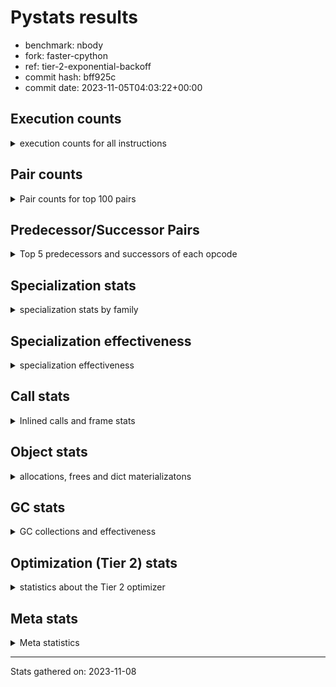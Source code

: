 
# Pystats results

- benchmark: nbody
- fork: faster-cpython
- ref: tier-2-exponential-backoff
- commit hash: bff925c
- commit date: 2023-11-05T04:03:22+00:00

## Execution counts

<details>
<summary> execution counts for all instructions </summary>

|Name | Count | Self | Cumulative | Miss ratio | 
|---|---:|---:|---:|---:|
| LOAD_FAST | 275,215,160 | 23.7% | 23.7% |  |
| SWAP | 201,601,440 | 17.4% | 41.1% |  |
| COPY | 172,802,000 | 14.9% | 56.0% |  |
| BINARY_OP_MULTIPLY_FLOAT | 100,808,480 | 8.7% | 64.7% |  |
| STORE_SUBSCR_LIST_INT | 100,800,720 | 8.7% | 73.4% |  |
| LOAD_CONST | 86,402,820 | 7.4% | 80.8% |  |
| BINARY_SUBSCR_LIST_INT | 86,400,820 | 7.4% | 88.3% |  |
| BINARY_OP_ADD_FLOAT | 52,803,860 | 4.6% | 92.8% |  |
| BINARY_OP_SUBTRACT_FLOAT | 48,004,500 | 4.1% | 97.0% |  |
| ENTER_EXECUTOR | 19,199,600 | 1.7% | 98.6% |  |
| STORE_FAST | 9,613,120 | 0.8% | 99.4% |  |
| UNPACK_SEQUENCE_TUPLE | 1,603,080 | 0.1% | 99.6% |  |
| UNPACK_SEQUENCE_LIST | 1,603,020 | 0.1% | 99.7% |  |
| FOR_ITER_LIST | 1,602,180 | 0.1% | 99.9% |  |
| GET_ITER | 1,600,940 | 0.1% | 100.0% |  |
| LOAD_FAST_LOAD_FAST | 6,920 | 0.0% | 100.0% |  |
| STORE_FAST_STORE_FAST | 5,120 | 0.0% | 100.0% |  |
| BINARY_OP | 4,620 | 0.0% | 100.0% |  |
| JUMP_BACKWARD | 2,000 | 0.0% | 100.0% |  |
| UNPACK_SEQUENCE_TWO_TUPLE | 1,060 | 0.0% | 100.0% |  |
| UNPACK_SEQUENCE | 680 | 0.0% | 100.0% |  |
| CALL | 540 | 0.0% | 100.0% |  |
| FOR_ITER_RANGE | 500 | 0.0% | 100.0% |  |
| STORE_SUBSCR | 480 | 0.0% | 100.0% |  |
| LOAD_GLOBAL_MODULE | 480 | 0.0% | 100.0% |  |
| BINARY_SUBSCR | 400 | 0.0% | 100.0% |  |
| POP_TOP | 400 | 0.0% | 100.0% |  |
| PUSH_NULL | 400 | 0.0% | 100.0% |  |
| LOAD_GLOBAL | 400 | 0.0% | 100.0% |  |
| RESUME_CHECK | 380 | 0.0% | 100.0% |  |
| RETURN_VALUE | 320 | 0.0% | 100.0% |  |
| FOR_ITER | 280 | 0.0% | 100.0% |  |
| LOAD_DEREF | 240 | 0.0% | 100.0% |  |
| CALL_PY_WITH_DEFAULTS | 240 | 0.0% | 100.0% |  |
| LOAD_ATTR_MODULE | 180 | 0.0% | 100.0% |  |
| CALL_FUNCTION_EX | 160 | 0.0% | 100.0% |  |
| RETURN_CONST | 160 | 0.0% | 100.0% |  |
| LOAD_ATTR | 120 | 0.0% | 100.0% |  |
| CALL_BUILTIN_CLASS | 120 | 0.0% | 100.0% |  |
| LOAD_GLOBAL_BUILTIN | 120 | 0.0% | 100.0% |  |
| RESUME | 100 | 0.0% | 100.0% |  |
| NOP | 80 | 0.0% | 100.0% |  |
| BUILD_LIST | 80 | 0.0% | 100.0% |  |
| CALL_INTRINSIC_1 | 80 | 0.0% | 100.0% |  |
| COPY_FREE_VARS | 80 | 0.0% | 100.0% |  |
| LIST_EXTEND | 80 | 0.0% | 100.0% |  |
| BINARY_SUBSCR_DICT | 60 | 0.0% | 100.0% |  |


</details>

## Pair counts

<details>
<summary> Pair counts for top 100 pairs </summary>

|Pair | Count | Self | Cumulative | 
|---|---:|---:|---:|
| LOAD_FAST BINARY_OP_MULTIPLY_FLOAT | 100,805,780 | 8.7% | 8.7% |
| SWAP SWAP | 100,800,720 | 8.7% | 17.4% |
| SWAP STORE_SUBSCR_LIST_INT | 100,800,360 | 8.7% | 26.1% |
| LOAD_FAST LOAD_FAST | 86,405,640 | 7.4% | 33.5% |
| LOAD_FAST LOAD_CONST | 86,401,240 | 7.4% | 41.0% |
| COPY COPY | 86,401,000 | 7.4% | 48.4% |
| LOAD_CONST COPY | 86,401,000 | 7.4% | 55.9% |
| BINARY_SUBSCR_LIST_INT LOAD_FAST | 86,400,820 | 7.4% | 63.3% |
| COPY BINARY_SUBSCR_LIST_INT | 86,400,640 | 7.4% | 70.8% |
| STORE_SUBSCR_LIST_INT LOAD_FAST | 83,200,340 | 7.2% | 77.9% |
| BINARY_OP_MULTIPLY_FLOAT BINARY_OP_ADD_FLOAT | 52,803,240 | 4.6% | 82.5% |
| BINARY_OP_ADD_FLOAT SWAP | 52,800,600 | 4.6% | 87.0% |
| BINARY_OP_MULTIPLY_FLOAT BINARY_OP_SUBTRACT_FLOAT | 48,000,720 | 4.1% | 91.2% |
| BINARY_OP_SUBTRACT_FLOAT SWAP | 47,999,940 | 4.1% | 95.3% |
| STORE_SUBSCR_LIST_INT ENTER_EXECUTOR | 17,599,600 | 1.5% | 96.8% |
| ENTER_EXECUTOR LOAD_FAST | 15,999,960 | 1.4% | 98.2% |
| STORE_FAST STORE_FAST | 4,801,920 | 0.4% | 98.6% |
| STORE_FAST LOAD_FAST | 3,202,700 | 0.3% | 98.9% |
| UNPACK_SEQUENCE_TUPLE STORE_FAST | 1,600,900 | 0.1% | 99.0% |
| LOAD_FAST GET_ITER | 1,600,860 | 0.1% | 99.2% |
| STORE_FAST UNPACK_SEQUENCE_LIST | 1,600,840 | 0.1% | 99.3% |
| FOR_ITER_LIST UNPACK_SEQUENCE_TUPLE | 1,600,840 | 0.1% | 99.4% |
| GET_ITER FOR_ITER_LIST | 1,600,680 | 0.1% | 99.6% |
| UNPACK_SEQUENCE_LIST STORE_FAST | 1,600,600 | 0.1% | 99.7% |
| ENTER_EXECUTOR ENTER_EXECUTOR | 1,599,680 | 0.1% | 99.9% |
| ENTER_EXECUTOR STORE_FAST | 1,599,620 | 0.1% | 100.0% |
| STORE_FAST LOAD_FAST_LOAD_FAST | 5,120 | 0.0% | 100.0% |
| BINARY_OP_SUBTRACT_FLOAT STORE_FAST | 4,500 | 0.0% | 100.0% |
| LOAD_FAST_LOAD_FAST BINARY_OP_SUBTRACT_FLOAT | 3,060 | 0.0% | 100.0% |
| STORE_FAST_STORE_FAST STORE_FAST_STORE_FAST | 2,520 | 0.0% | 100.0% |
| UNPACK_SEQUENCE_LIST STORE_FAST_STORE_FAST | 2,420 | 0.0% | 100.0% |
| STORE_FAST_STORE_FAST STORE_FAST | 2,280 | 0.0% | 100.0% |
| LOAD_FAST_LOAD_FAST LOAD_FAST | 2,060 | 0.0% | 100.0% |
| UNPACK_SEQUENCE_TUPLE UNPACK_SEQUENCE_LIST | 2,040 | 0.0% | 100.0% |
| BINARY_OP_MULTIPLY_FLOAT STORE_FAST | 1,920 | 0.0% | 100.0% |
| LOAD_CONST BINARY_OP | 1,500 | 0.0% | 100.0% |
| JUMP_BACKWARD FOR_ITER_LIST | 1,400 | 0.0% | 100.0% |
| BINARY_OP BINARY_OP | 1,260 | 0.0% | 100.0% |
| LOAD_FAST_LOAD_FAST BINARY_OP_MULTIPLY_FLOAT | 1,200 | 0.0% | 100.0% |
| BINARY_OP BINARY_OP_MULTIPLY_FLOAT | 1,140 | 0.0% | 100.0% |
| BINARY_OP_ADD_FLOAT LOAD_CONST | 1,060 | 0.0% | 100.0% |
| STORE_FAST UNPACK_SEQUENCE_TUPLE | 1,020 | 0.0% | 100.0% |
| BINARY_OP_ADD_FLOAT LOAD_FAST | 1,020 | 0.0% | 100.0% |
| BINARY_OP_MULTIPLY_FLOAT LOAD_FAST | 1,020 | 0.0% | 100.0% |
| FOR_ITER_LIST UNPACK_SEQUENCE_TWO_TUPLE | 1,020 | 0.0% | 100.0% |
| UNPACK_SEQUENCE_TWO_TUPLE UNPACK_SEQUENCE_TUPLE | 1,020 | 0.0% | 100.0% |
| STORE_FAST JUMP_BACKWARD | 960 | 0.0% | 100.0% |
| LOAD_FAST BINARY_OP | 880 | 0.0% | 100.0% |
| BINARY_OP_MULTIPLY_FLOAT LOAD_FAST_LOAD_FAST | 840 | 0.0% | 100.0% |
| BINARY_OP BINARY_OP_SUBTRACT_FLOAT | 680 | 0.0% | 100.0% |
| BINARY_OP BINARY_OP_ADD_FLOAT | 620 | 0.0% | 100.0% |
| LOAD_FAST_LOAD_FAST BINARY_OP | 600 | 0.0% | 100.0% |
| STORE_SUBSCR_LIST_INT JUMP_BACKWARD | 600 | 0.0% | 100.0% |
| BINARY_OP_ADD_FLOAT LOAD_FAST_LOAD_FAST | 420 | 0.0% | 100.0% |
| FOR_ITER_RANGE STORE_FAST | 420 | 0.0% | 100.0% |
| BINARY_OP_ADD_FLOAT STORE_FAST | 380 | 0.0% | 100.0% |
| BINARY_OP_MULTIPLY_FLOAT LOAD_CONST | 380 | 0.0% | 100.0% |
| COPY BINARY_SUBSCR | 360 | 0.0% | 100.0% |
| SWAP STORE_SUBSCR | 360 | 0.0% | 100.0% |
| BINARY_OP_ADD_FLOAT BINARY_OP_MULTIPLY_FLOAT | 360 | 0.0% | 100.0% |
| BINARY_OP_MULTIPLY_FLOAT BINARY_OP | 360 | 0.0% | 100.0% |
| JUMP_BACKWARD FOR_ITER_RANGE | 340 | 0.0% | 100.0% |
| BINARY_OP LOAD_FAST | 320 | 0.0% | 100.0% |
| STORE_FAST_STORE_FAST LOAD_FAST_LOAD_FAST | 320 | 0.0% | 100.0% |
| BINARY_OP STORE_FAST | 280 | 0.0% | 100.0% |
| ENTER_EXECUTOR JUMP_BACKWARD | 260 | 0.0% | 100.0% |
| PUSH_NULL CALL | 240 | 0.0% | 100.0% |
| STORE_SUBSCR STORE_SUBSCR_LIST_INT | 240 | 0.0% | 100.0% |
| CALL_PY_WITH_DEFAULTS RESUME_CHECK | 240 | 0.0% | 100.0% |
| STORE_FAST ENTER_EXECUTOR | 200 | 0.0% | 100.0% |
| STORE_FAST UNPACK_SEQUENCE | 200 | 0.0% | 100.0% |
| RESUME_CHECK LOAD_FAST | 200 | 0.0% | 100.0% |
| BINARY_SUBSCR LOAD_FAST | 180 | 0.0% | 100.0% |
| BINARY_SUBSCR BINARY_SUBSCR_LIST_INT | 180 | 0.0% | 100.0% |
| BINARY_OP SWAP | 180 | 0.0% | 100.0% |
| LOAD_ATTR_MODULE PUSH_NULL | 180 | 0.0% | 100.0% |
| PUSH_NULL LOAD_FAST | 160 | 0.0% | 100.0% |
| RETURN_VALUE POP_TOP | 160 | 0.0% | 100.0% |
| LOAD_DEREF PUSH_NULL | 160 | 0.0% | 100.0% |
| LOAD_FAST RETURN_VALUE | 160 | 0.0% | 100.0% |
| LOAD_GLOBAL LOAD_GLOBAL_MODULE | 160 | 0.0% | 100.0% |
| RETURN_CONST POP_TOP | 160 | 0.0% | 100.0% |
| UNPACK_SEQUENCE UNPACK_SEQUENCE_TUPLE | 160 | 0.0% | 100.0% |
| FOR_ITER_LIST LOAD_FAST | 160 | 0.0% | 100.0% |
| GET_ITER FOR_ITER | 140 | 0.0% | 100.0% |
| STORE_SUBSCR LOAD_FAST | 140 | 0.0% | 100.0% |
| JUMP_BACKWARD FOR_ITER | 140 | 0.0% | 100.0% |
| UNPACK_SEQUENCE UNPACK_SEQUENCE_LIST | 140 | 0.0% | 100.0% |
| GET_ITER FOR_ITER_RANGE | 120 | 0.0% | 100.0% |
| POP_TOP LOAD_GLOBAL | 120 | 0.0% | 100.0% |
| JUMP_BACKWARD ENTER_EXECUTOR | 120 | 0.0% | 100.0% |
| LOAD_CONST STORE_SUBSCR | 120 | 0.0% | 100.0% |
| LOAD_CONST STORE_SUBSCR_LIST_INT | 120 | 0.0% | 100.0% |
| LOAD_FAST CALL | 120 | 0.0% | 100.0% |
| UNPACK_SEQUENCE STORE_FAST_STORE_FAST | 120 | 0.0% | 100.0% |
| UNPACK_SEQUENCE UNPACK_SEQUENCE | 120 | 0.0% | 100.0% |
| LOAD_GLOBAL_BUILTIN LOAD_FAST | 120 | 0.0% | 100.0% |
| LOAD_GLOBAL_MODULE LOAD_ATTR_MODULE | 120 | 0.0% | 100.0% |
| STORE_SUBSCR_LIST_INT LOAD_FAST_LOAD_FAST | 120 | 0.0% | 100.0% |
| CALL STORE_FAST | 100 | 0.0% | 100.0% |


</details>

## Predecessor/Successor Pairs

<details>
<summary> Top 5 predecessors and successors of each opcode </summary>

### BINARY_SUBSCR

<details>
<summary> Successors and predecessors for BINARY_SUBSCR </summary>

|Predecessors | Count | Percentage | 
|---|---:|---:|
| COPY | 360 | 90.0% |
| LOAD_FAST | 40 | 10.0% |

|Successors | Count | Percentage | 
|---|---:|---:|
| LOAD_FAST | 180 | 45.0% |
| BINARY_SUBSCR_LIST_INT | 180 | 45.0% |
| CALL | 20 | 5.0% |
| BINARY_SUBSCR_DICT | 20 | 5.0% |


</details>

### GET_ITER

<details>
<summary> Successors and predecessors for GET_ITER </summary>

|Predecessors | Count | Percentage | 
|---|---:|---:|
| LOAD_FAST | 1,600,860 | 100.0% |
| CALL_BUILTIN_CLASS | 60 | 0.0% |
| CALL | 20 | 0.0% |

|Successors | Count | Percentage | 
|---|---:|---:|
| FOR_ITER_LIST | 1,600,680 | 100.0% |
| FOR_ITER | 140 | 0.0% |
| FOR_ITER_RANGE | 120 | 0.0% |


</details>

### NOP

<details>
<summary> Successors and predecessors for NOP </summary>

|Predecessors | Count | Percentage | 
|---|---:|---:|
| POP_TOP | 80 | 100.0% |

|Successors | Count | Percentage | 
|---|---:|---:|
| LOAD_DEREF | 80 | 100.0% |


</details>

### POP_TOP

<details>
<summary> Successors and predecessors for POP_TOP </summary>

|Predecessors | Count | Percentage | 
|---|---:|---:|
| RETURN_VALUE | 160 | 40.0% |
| RETURN_CONST | 160 | 40.0% |
| CALL | 80 | 20.0% |

|Successors | Count | Percentage | 
|---|---:|---:|
| LOAD_GLOBAL | 120 | 30.0% |
| NOP | 80 | 20.0% |
| JUMP_BACKWARD | 80 | 20.0% |
| LOAD_GLOBAL_MODULE | 80 | 20.0% |
| LOAD_GLOBAL_BUILTIN | 40 | 10.0% |


</details>

### PUSH_NULL

<details>
<summary> Successors and predecessors for PUSH_NULL </summary>

|Predecessors | Count | Percentage | 
|---|---:|---:|
| LOAD_ATTR_MODULE | 180 | 45.0% |
| LOAD_DEREF | 160 | 40.0% |
| LOAD_ATTR | 60 | 15.0% |

|Successors | Count | Percentage | 
|---|---:|---:|
| CALL | 240 | 60.0% |
| LOAD_FAST | 160 | 40.0% |


</details>

### RETURN_VALUE

<details>
<summary> Successors and predecessors for RETURN_VALUE </summary>

|Predecessors | Count | Percentage | 
|---|---:|---:|
| LOAD_FAST | 160 | 50.0% |
| RETURN_VALUE | 80 | 25.0% |
| BINARY_OP_SUBTRACT_FLOAT | 60 | 18.8% |
| BINARY_OP | 20 | 6.2% |

|Successors | Count | Percentage | 
|---|---:|---:|
| POP_TOP | 160 | 50.0% |
| RETURN_VALUE | 80 | 25.0% |
| LOAD_GLOBAL | 40 | 12.5% |
| LOAD_GLOBAL_MODULE | 40 | 12.5% |


</details>

### STORE_SUBSCR

<details>
<summary> Successors and predecessors for STORE_SUBSCR </summary>

|Predecessors | Count | Percentage | 
|---|---:|---:|
| SWAP | 360 | 75.0% |
| LOAD_CONST | 120 | 25.0% |

|Successors | Count | Percentage | 
|---|---:|---:|
| STORE_SUBSCR_LIST_INT | 240 | 50.0% |
| LOAD_FAST | 140 | 29.2% |
| JUMP_BACKWARD | 40 | 8.3% |
| LOAD_FAST_LOAD_FAST | 40 | 8.3% |
| RETURN_CONST | 20 | 4.2% |


</details>

### BINARY_OP

<details>
<summary> Successors and predecessors for BINARY_OP </summary>

|Predecessors | Count | Percentage | 
|---|---:|---:|
| LOAD_CONST | 1,500 | 32.5% |
| BINARY_OP | 1,260 | 27.3% |
| LOAD_FAST | 880 | 19.0% |
| LOAD_FAST_LOAD_FAST | 600 | 13.0% |
| BINARY_OP_MULTIPLY_FLOAT | 360 | 7.8% |

|Successors | Count | Percentage | 
|---|---:|---:|
| BINARY_OP | 1,260 | 27.3% |
| BINARY_OP_MULTIPLY_FLOAT | 1,140 | 24.7% |
| BINARY_OP_SUBTRACT_FLOAT | 680 | 14.7% |
| BINARY_OP_ADD_FLOAT | 620 | 13.4% |
| LOAD_FAST | 320 | 6.9% |


</details>

### BUILD_LIST

<details>
<summary> Successors and predecessors for BUILD_LIST </summary>

|Predecessors | Count | Percentage | 
|---|---:|---:|
| LOAD_FAST | 80 | 100.0% |

|Successors | Count | Percentage | 
|---|---:|---:|
| LOAD_DEREF | 80 | 100.0% |


</details>

### CALL

<details>
<summary> Successors and predecessors for CALL </summary>

|Predecessors | Count | Percentage | 
|---|---:|---:|
| PUSH_NULL | 240 | 44.4% |
| LOAD_FAST | 120 | 22.2% |
| CALL | 60 | 11.1% |
| LOAD_GLOBAL | 40 | 7.4% |
| LOAD_GLOBAL_MODULE | 40 | 7.4% |

|Successors | Count | Percentage | 
|---|---:|---:|
| STORE_FAST | 100 | 18.5% |
| POP_TOP | 80 | 14.8% |
| LOAD_FAST | 80 | 14.8% |
| CALL_PY_WITH_DEFAULTS | 80 | 14.8% |
| CALL | 60 | 11.1% |


</details>

### CALL_FUNCTION_EX

<details>
<summary> Successors and predecessors for CALL_FUNCTION_EX </summary>

|Predecessors | Count | Percentage | 
|---|---:|---:|
| CALL_INTRINSIC_1 | 80 | 50.0% |
| LOAD_FAST | 80 | 50.0% |

|Successors | Count | Percentage | 
|---|---:|---:|
| COPY_FREE_VARS | 80 | 50.0% |
| RESUME_CHECK | 60 | 37.5% |
| RESUME | 20 | 12.5% |


</details>

### CALL_INTRINSIC_1

<details>
<summary> Successors and predecessors for CALL_INTRINSIC_1 </summary>

|Predecessors | Count | Percentage | 
|---|---:|---:|
| LIST_EXTEND | 80 | 100.0% |

|Successors | Count | Percentage | 
|---|---:|---:|
| CALL_FUNCTION_EX | 80 | 100.0% |


</details>

### COPY

<details>
<summary> Successors and predecessors for COPY </summary>

|Predecessors | Count | Percentage | 
|---|---:|---:|
| COPY | 86,401,000 | 50.0% |
| LOAD_CONST | 86,401,000 | 50.0% |

|Successors | Count | Percentage | 
|---|---:|---:|
| COPY | 86,401,000 | 50.0% |
| BINARY_SUBSCR_LIST_INT | 86,400,640 | 50.0% |
| BINARY_SUBSCR | 360 | 0.0% |


</details>

### COPY_FREE_VARS

<details>
<summary> Successors and predecessors for COPY_FREE_VARS </summary>

|Predecessors | Count | Percentage | 
|---|---:|---:|
| CALL_FUNCTION_EX | 80 | 100.0% |

|Successors | Count | Percentage | 
|---|---:|---:|
| RESUME_CHECK | 60 | 75.0% |
| RESUME | 20 | 25.0% |


</details>

### ENTER_EXECUTOR

<details>
<summary> Successors and predecessors for ENTER_EXECUTOR </summary>

|Predecessors | Count | Percentage | 
|---|---:|---:|
| STORE_SUBSCR_LIST_INT | 17,599,600 | 91.7% |
| ENTER_EXECUTOR | 1,599,680 | 8.3% |
| STORE_FAST | 200 | 0.0% |
| JUMP_BACKWARD | 120 | 0.0% |

|Successors | Count | Percentage | 
|---|---:|---:|
| LOAD_FAST | 15,999,960 | 83.3% |
| ENTER_EXECUTOR | 1,599,680 | 8.3% |
| STORE_FAST | 1,599,620 | 8.3% |
| JUMP_BACKWARD | 260 | 0.0% |
| RETURN_CONST | 80 | 0.0% |


</details>

### FOR_ITER

<details>
<summary> Successors and predecessors for FOR_ITER </summary>

|Predecessors | Count | Percentage | 
|---|---:|---:|
| GET_ITER | 140 | 50.0% |
| JUMP_BACKWARD | 140 | 50.0% |

|Successors | Count | Percentage | 
|---|---:|---:|
| UNPACK_SEQUENCE | 100 | 35.7% |
| FOR_ITER_LIST | 100 | 35.7% |
| STORE_FAST | 40 | 14.3% |
| FOR_ITER_RANGE | 40 | 14.3% |


</details>

### JUMP_BACKWARD

<details>
<summary> Successors and predecessors for JUMP_BACKWARD </summary>

|Predecessors | Count | Percentage | 
|---|---:|---:|
| STORE_FAST | 960 | 48.0% |
| STORE_SUBSCR_LIST_INT | 600 | 30.0% |
| ENTER_EXECUTOR | 260 | 13.0% |
| POP_TOP | 80 | 4.0% |
| FOR_ITER_LIST | 60 | 3.0% |

|Successors | Count | Percentage | 
|---|---:|---:|
| FOR_ITER_LIST | 1,400 | 70.0% |
| FOR_ITER_RANGE | 340 | 17.0% |
| FOR_ITER | 140 | 7.0% |
| ENTER_EXECUTOR | 120 | 6.0% |


</details>

### LIST_EXTEND

<details>
<summary> Successors and predecessors for LIST_EXTEND </summary>

|Predecessors | Count | Percentage | 
|---|---:|---:|
| LOAD_DEREF | 80 | 100.0% |

|Successors | Count | Percentage | 
|---|---:|---:|
| CALL_INTRINSIC_1 | 80 | 100.0% |


</details>

### LOAD_ATTR

<details>
<summary> Successors and predecessors for LOAD_ATTR </summary>

|Predecessors | Count | Percentage | 
|---|---:|---:|
| LOAD_GLOBAL | 60 | 50.0% |
| LOAD_GLOBAL_MODULE | 60 | 50.0% |

|Successors | Count | Percentage | 
|---|---:|---:|
| PUSH_NULL | 60 | 50.0% |
| LOAD_ATTR_MODULE | 60 | 50.0% |


</details>

### LOAD_CONST

<details>
<summary> Successors and predecessors for LOAD_CONST </summary>

|Predecessors | Count | Percentage | 
|---|---:|---:|
| LOAD_FAST | 86,401,240 | 100.0% |
| BINARY_OP_ADD_FLOAT | 1,060 | 0.0% |
| BINARY_OP_MULTIPLY_FLOAT | 380 | 0.0% |
| BINARY_OP | 60 | 0.0% |
| LOAD_GLOBAL_MODULE | 60 | 0.0% |

|Successors | Count | Percentage | 
|---|---:|---:|
| COPY | 86,401,000 | 100.0% |
| BINARY_OP | 1,500 | 0.0% |
| STORE_SUBSCR | 120 | 0.0% |
| STORE_SUBSCR_LIST_INT | 120 | 0.0% |
| LOAD_FAST | 80 | 0.0% |


</details>

### LOAD_DEREF

<details>
<summary> Successors and predecessors for LOAD_DEREF </summary>

|Predecessors | Count | Percentage | 
|---|---:|---:|
| NOP | 80 | 33.3% |
| BUILD_LIST | 80 | 33.3% |
| RESUME_CHECK | 60 | 25.0% |
| RESUME | 20 | 8.3% |

|Successors | Count | Percentage | 
|---|---:|---:|
| PUSH_NULL | 160 | 66.7% |
| LIST_EXTEND | 80 | 33.3% |


</details>

### LOAD_FAST

<details>
<summary> Successors and predecessors for LOAD_FAST </summary>

|Predecessors | Count | Percentage | 
|---|---:|---:|
| LOAD_FAST | 86,405,640 | 31.4% |
| BINARY_SUBSCR_LIST_INT | 86,400,820 | 31.4% |
| STORE_SUBSCR_LIST_INT | 83,200,340 | 30.2% |
| ENTER_EXECUTOR | 15,999,960 | 5.8% |
| STORE_FAST | 3,202,700 | 1.2% |

|Successors | Count | Percentage | 
|---|---:|---:|
| BINARY_OP_MULTIPLY_FLOAT | 100,805,780 | 36.6% |
| LOAD_FAST | 86,405,640 | 31.4% |
| LOAD_CONST | 86,401,240 | 31.4% |
| GET_ITER | 1,600,860 | 0.6% |
| BINARY_OP | 880 | 0.0% |


</details>

### LOAD_FAST_LOAD_FAST

<details>
<summary> Successors and predecessors for LOAD_FAST_LOAD_FAST </summary>

|Predecessors | Count | Percentage | 
|---|---:|---:|
| STORE_FAST | 5,120 | 74.0% |
| BINARY_OP_MULTIPLY_FLOAT | 840 | 12.1% |
| BINARY_OP_ADD_FLOAT | 420 | 6.1% |
| STORE_FAST_STORE_FAST | 320 | 4.6% |
| STORE_SUBSCR_LIST_INT | 120 | 1.7% |

|Successors | Count | Percentage | 
|---|---:|---:|
| BINARY_OP_SUBTRACT_FLOAT | 3,060 | 44.2% |
| LOAD_FAST | 2,060 | 29.8% |
| BINARY_OP_MULTIPLY_FLOAT | 1,200 | 17.3% |
| BINARY_OP | 600 | 8.7% |


</details>

### LOAD_GLOBAL

<details>
<summary> Successors and predecessors for LOAD_GLOBAL </summary>

|Predecessors | Count | Percentage | 
|---|---:|---:|
| POP_TOP | 120 | 30.0% |
| STORE_FAST | 80 | 20.0% |
| RETURN_VALUE | 40 | 10.0% |
| RESUME | 40 | 10.0% |
| FOR_ITER_RANGE | 40 | 10.0% |

|Successors | Count | Percentage | 
|---|---:|---:|
| LOAD_GLOBAL_MODULE | 160 | 40.0% |
| LOAD_ATTR | 60 | 15.0% |
| LOAD_FAST | 60 | 15.0% |
| CALL | 40 | 10.0% |
| LOAD_GLOBAL_BUILTIN | 40 | 10.0% |


</details>

### RETURN_CONST

<details>
<summary> Successors and predecessors for RETURN_CONST </summary>

|Predecessors | Count | Percentage | 
|---|---:|---:|
| ENTER_EXECUTOR | 80 | 50.0% |
| STORE_SUBSCR_LIST_INT | 60 | 37.5% |
| STORE_SUBSCR | 20 | 12.5% |

|Successors | Count | Percentage | 
|---|---:|---:|
| POP_TOP | 160 | 100.0% |


</details>

### STORE_FAST

<details>
<summary> Successors and predecessors for STORE_FAST </summary>

|Predecessors | Count | Percentage | 
|---|---:|---:|
| STORE_FAST | 4,801,920 | 50.0% |
| UNPACK_SEQUENCE_TUPLE | 1,600,900 | 16.7% |
| UNPACK_SEQUENCE_LIST | 1,600,600 | 16.7% |
| ENTER_EXECUTOR | 1,599,620 | 16.6% |
| BINARY_OP_SUBTRACT_FLOAT | 4,500 | 0.0% |

|Successors | Count | Percentage | 
|---|---:|---:|
| STORE_FAST | 4,801,920 | 50.0% |
| LOAD_FAST | 3,202,700 | 33.3% |
| UNPACK_SEQUENCE_LIST | 1,600,840 | 16.7% |
| LOAD_FAST_LOAD_FAST | 5,120 | 0.1% |
| UNPACK_SEQUENCE_TUPLE | 1,020 | 0.0% |


</details>

### STORE_FAST_STORE_FAST

<details>
<summary> Successors and predecessors for STORE_FAST_STORE_FAST </summary>

|Predecessors | Count | Percentage | 
|---|---:|---:|
| STORE_FAST_STORE_FAST | 2,520 | 49.2% |
| UNPACK_SEQUENCE_LIST | 2,420 | 47.3% |
| UNPACK_SEQUENCE | 120 | 2.3% |
| UNPACK_SEQUENCE_TUPLE | 60 | 1.2% |

|Successors | Count | Percentage | 
|---|---:|---:|
| STORE_FAST_STORE_FAST | 2,520 | 49.2% |
| STORE_FAST | 2,280 | 44.5% |
| LOAD_FAST_LOAD_FAST | 320 | 6.2% |


</details>

### SWAP

<details>
<summary> Successors and predecessors for SWAP </summary>

|Predecessors | Count | Percentage | 
|---|---:|---:|
| SWAP | 100,800,720 | 50.0% |
| BINARY_OP_ADD_FLOAT | 52,800,600 | 26.2% |
| BINARY_OP_SUBTRACT_FLOAT | 47,999,940 | 23.8% |
| BINARY_OP | 180 | 0.0% |

|Successors | Count | Percentage | 
|---|---:|---:|
| SWAP | 100,800,720 | 50.0% |
| STORE_SUBSCR_LIST_INT | 100,800,360 | 50.0% |
| STORE_SUBSCR | 360 | 0.0% |


</details>

### UNPACK_SEQUENCE

<details>
<summary> Successors and predecessors for UNPACK_SEQUENCE </summary>

|Predecessors | Count | Percentage | 
|---|---:|---:|
| STORE_FAST | 200 | 29.4% |
| UNPACK_SEQUENCE | 120 | 17.6% |
| FOR_ITER | 100 | 14.7% |
| FOR_ITER_LIST | 100 | 14.7% |
| UNPACK_SEQUENCE_TUPLE | 80 | 11.8% |

|Successors | Count | Percentage | 
|---|---:|---:|
| UNPACK_SEQUENCE_TUPLE | 160 | 23.5% |
| UNPACK_SEQUENCE_LIST | 140 | 20.6% |
| STORE_FAST_STORE_FAST | 120 | 17.6% |
| UNPACK_SEQUENCE | 120 | 17.6% |
| STORE_FAST | 100 | 14.7% |


</details>

### RESUME

<details>
<summary> Successors and predecessors for RESUME </summary>

|Predecessors | Count | Percentage | 
|---|---:|---:|
| CALL | 60 | 60.0% |
| CALL_FUNCTION_EX | 20 | 20.0% |
| COPY_FREE_VARS | 20 | 20.0% |

|Successors | Count | Percentage | 
|---|---:|---:|
| LOAD_FAST | 40 | 40.0% |
| LOAD_GLOBAL | 40 | 40.0% |
| LOAD_DEREF | 20 | 20.0% |


</details>

### BINARY_OP_ADD_FLOAT

<details>
<summary> Successors and predecessors for BINARY_OP_ADD_FLOAT </summary>

|Predecessors | Count | Percentage | 
|---|---:|---:|
| BINARY_OP_MULTIPLY_FLOAT | 52,803,240 | 100.0% |
| BINARY_OP | 620 | 0.0% |

|Successors | Count | Percentage | 
|---|---:|---:|
| SWAP | 52,800,600 | 100.0% |
| LOAD_CONST | 1,060 | 0.0% |
| LOAD_FAST | 1,020 | 0.0% |
| LOAD_FAST_LOAD_FAST | 420 | 0.0% |
| STORE_FAST | 380 | 0.0% |


</details>

### BINARY_OP_MULTIPLY_FLOAT

<details>
<summary> Successors and predecessors for BINARY_OP_MULTIPLY_FLOAT </summary>

|Predecessors | Count | Percentage | 
|---|---:|---:|
| LOAD_FAST | 100,805,780 | 100.0% |
| LOAD_FAST_LOAD_FAST | 1,200 | 0.0% |
| BINARY_OP | 1,140 | 0.0% |
| BINARY_OP_ADD_FLOAT | 360 | 0.0% |

|Successors | Count | Percentage | 
|---|---:|---:|
| BINARY_OP_ADD_FLOAT | 52,803,240 | 52.4% |
| BINARY_OP_SUBTRACT_FLOAT | 48,000,720 | 47.6% |
| STORE_FAST | 1,920 | 0.0% |
| LOAD_FAST | 1,020 | 0.0% |
| LOAD_FAST_LOAD_FAST | 840 | 0.0% |


</details>

### BINARY_OP_SUBTRACT_FLOAT

<details>
<summary> Successors and predecessors for BINARY_OP_SUBTRACT_FLOAT </summary>

|Predecessors | Count | Percentage | 
|---|---:|---:|
| BINARY_OP_MULTIPLY_FLOAT | 48,000,720 | 100.0% |
| LOAD_FAST_LOAD_FAST | 3,060 | 0.0% |
| BINARY_OP | 680 | 0.0% |
| LOAD_FAST | 40 | 0.0% |

|Successors | Count | Percentage | 
|---|---:|---:|
| SWAP | 47,999,940 | 100.0% |
| STORE_FAST | 4,500 | 0.0% |
| RETURN_VALUE | 60 | 0.0% |


</details>

### BINARY_SUBSCR_DICT

<details>
<summary> Successors and predecessors for BINARY_SUBSCR_DICT </summary>

|Predecessors | Count | Percentage | 
|---|---:|---:|
| LOAD_FAST | 40 | 66.7% |
| BINARY_SUBSCR | 20 | 33.3% |

|Successors | Count | Percentage | 
|---|---:|---:|
| CALL_PY_WITH_DEFAULTS | 40 | 66.7% |
| CALL | 20 | 33.3% |


</details>

### BINARY_SUBSCR_LIST_INT

<details>
<summary> Successors and predecessors for BINARY_SUBSCR_LIST_INT </summary>

|Predecessors | Count | Percentage | 
|---|---:|---:|
| COPY | 86,400,640 | 100.0% |
| BINARY_SUBSCR | 180 | 0.0% |

|Successors | Count | Percentage | 
|---|---:|---:|
| LOAD_FAST | 86,400,820 | 100.0% |


</details>

### CALL_BUILTIN_CLASS

<details>
<summary> Successors and predecessors for CALL_BUILTIN_CLASS </summary>

|Predecessors | Count | Percentage | 
|---|---:|---:|
| LOAD_FAST | 80 | 66.7% |
| CALL | 40 | 33.3% |

|Successors | Count | Percentage | 
|---|---:|---:|
| GET_ITER | 60 | 50.0% |
| STORE_FAST | 60 | 50.0% |


</details>

### CALL_PY_WITH_DEFAULTS

<details>
<summary> Successors and predecessors for CALL_PY_WITH_DEFAULTS </summary>

|Predecessors | Count | Percentage | 
|---|---:|---:|
| CALL | 80 | 33.3% |
| LOAD_GLOBAL_MODULE | 80 | 33.3% |
| LOAD_FAST | 40 | 16.7% |
| BINARY_SUBSCR_DICT | 40 | 16.7% |

|Successors | Count | Percentage | 
|---|---:|---:|
| RESUME_CHECK | 240 | 100.0% |


</details>

### FOR_ITER_LIST

<details>
<summary> Successors and predecessors for FOR_ITER_LIST </summary>

|Predecessors | Count | Percentage | 
|---|---:|---:|
| GET_ITER | 1,600,680 | 99.9% |
| JUMP_BACKWARD | 1,400 | 0.1% |
| FOR_ITER | 100 | 0.0% |

|Successors | Count | Percentage | 
|---|---:|---:|
| UNPACK_SEQUENCE_TUPLE | 1,600,840 | 99.9% |
| UNPACK_SEQUENCE_TWO_TUPLE | 1,020 | 0.1% |
| LOAD_FAST | 160 | 0.0% |
| UNPACK_SEQUENCE | 100 | 0.0% |
| JUMP_BACKWARD | 60 | 0.0% |


</details>

### FOR_ITER_RANGE

<details>
<summary> Successors and predecessors for FOR_ITER_RANGE </summary>

|Predecessors | Count | Percentage | 
|---|---:|---:|
| JUMP_BACKWARD | 340 | 68.0% |
| GET_ITER | 120 | 24.0% |
| FOR_ITER | 40 | 8.0% |

|Successors | Count | Percentage | 
|---|---:|---:|
| STORE_FAST | 420 | 84.0% |
| LOAD_GLOBAL | 40 | 8.0% |
| LOAD_GLOBAL_MODULE | 40 | 8.0% |


</details>

### LOAD_ATTR_MODULE

<details>
<summary> Successors and predecessors for LOAD_ATTR_MODULE </summary>

|Predecessors | Count | Percentage | 
|---|---:|---:|
| LOAD_GLOBAL_MODULE | 120 | 66.7% |
| LOAD_ATTR | 60 | 33.3% |

|Successors | Count | Percentage | 
|---|---:|---:|
| PUSH_NULL | 180 | 100.0% |


</details>

### LOAD_GLOBAL_BUILTIN

<details>
<summary> Successors and predecessors for LOAD_GLOBAL_BUILTIN </summary>

|Predecessors | Count | Percentage | 
|---|---:|---:|
| POP_TOP | 40 | 33.3% |
| LOAD_GLOBAL | 40 | 33.3% |
| RESUME_CHECK | 40 | 33.3% |

|Successors | Count | Percentage | 
|---|---:|---:|
| LOAD_FAST | 120 | 100.0% |


</details>

### LOAD_GLOBAL_MODULE

<details>
<summary> Successors and predecessors for LOAD_GLOBAL_MODULE </summary>

|Predecessors | Count | Percentage | 
|---|---:|---:|
| LOAD_GLOBAL | 160 | 33.3% |
| POP_TOP | 80 | 16.7% |
| STORE_FAST | 80 | 16.7% |
| RETURN_VALUE | 40 | 8.3% |
| FOR_ITER_RANGE | 40 | 8.3% |

|Successors | Count | Percentage | 
|---|---:|---:|
| LOAD_ATTR_MODULE | 120 | 25.0% |
| CALL_PY_WITH_DEFAULTS | 80 | 16.7% |
| LOAD_ATTR | 60 | 12.5% |
| LOAD_CONST | 60 | 12.5% |
| LOAD_FAST | 60 | 12.5% |


</details>

### RESUME_CHECK

<details>
<summary> Successors and predecessors for RESUME_CHECK </summary>

|Predecessors | Count | Percentage | 
|---|---:|---:|
| CALL_PY_WITH_DEFAULTS | 240 | 63.2% |
| CALL_FUNCTION_EX | 60 | 15.8% |
| COPY_FREE_VARS | 60 | 15.8% |
| CALL | 20 | 5.3% |

|Successors | Count | Percentage | 
|---|---:|---:|
| LOAD_FAST | 200 | 52.6% |
| LOAD_DEREF | 60 | 15.8% |
| LOAD_GLOBAL | 40 | 10.5% |
| LOAD_GLOBAL_BUILTIN | 40 | 10.5% |
| LOAD_GLOBAL_MODULE | 40 | 10.5% |


</details>

### STORE_SUBSCR_LIST_INT

<details>
<summary> Successors and predecessors for STORE_SUBSCR_LIST_INT </summary>

|Predecessors | Count | Percentage | 
|---|---:|---:|
| SWAP | 100,800,360 | 100.0% |
| STORE_SUBSCR | 240 | 0.0% |
| LOAD_CONST | 120 | 0.0% |

|Successors | Count | Percentage | 
|---|---:|---:|
| LOAD_FAST | 83,200,340 | 82.5% |
| ENTER_EXECUTOR | 17,599,600 | 17.5% |
| JUMP_BACKWARD | 600 | 0.0% |
| LOAD_FAST_LOAD_FAST | 120 | 0.0% |
| RETURN_CONST | 60 | 0.0% |


</details>

### UNPACK_SEQUENCE_LIST

<details>
<summary> Successors and predecessors for UNPACK_SEQUENCE_LIST </summary>

|Predecessors | Count | Percentage | 
|---|---:|---:|
| STORE_FAST | 1,600,840 | 99.9% |
| UNPACK_SEQUENCE_TUPLE | 2,040 | 0.1% |
| UNPACK_SEQUENCE | 140 | 0.0% |

|Successors | Count | Percentage | 
|---|---:|---:|
| STORE_FAST | 1,600,600 | 99.8% |
| STORE_FAST_STORE_FAST | 2,420 | 0.2% |


</details>

### UNPACK_SEQUENCE_TUPLE

<details>
<summary> Successors and predecessors for UNPACK_SEQUENCE_TUPLE </summary>

|Predecessors | Count | Percentage | 
|---|---:|---:|
| FOR_ITER_LIST | 1,600,840 | 99.9% |
| STORE_FAST | 1,020 | 0.1% |
| UNPACK_SEQUENCE_TWO_TUPLE | 1,020 | 0.1% |
| UNPACK_SEQUENCE | 160 | 0.0% |
| LOAD_FAST | 40 | 0.0% |

|Successors | Count | Percentage | 
|---|---:|---:|
| STORE_FAST | 1,600,900 | 99.9% |
| UNPACK_SEQUENCE_LIST | 2,040 | 0.1% |
| UNPACK_SEQUENCE | 80 | 0.0% |
| STORE_FAST_STORE_FAST | 60 | 0.0% |


</details>

### UNPACK_SEQUENCE_TWO_TUPLE

<details>
<summary> Successors and predecessors for UNPACK_SEQUENCE_TWO_TUPLE </summary>

|Predecessors | Count | Percentage | 
|---|---:|---:|
| FOR_ITER_LIST | 1,020 | 96.2% |
| UNPACK_SEQUENCE | 40 | 3.8% |

|Successors | Count | Percentage | 
|---|---:|---:|
| UNPACK_SEQUENCE_TUPLE | 1,020 | 96.2% |
| UNPACK_SEQUENCE | 40 | 3.8% |


</details>


</details>

## Specialization stats

<details>
<summary> specialization stats by family </summary>

### BINARY_OP

<details>
<summary> specialization stats for BINARY_OP family </summary>

|Kind | Count | Ratio | 
|---|---:|---:|
|     deferred | 3,240 | 0.0% |
|          hit | 201,616,840 | 100.0% |

| | Count | Ratio | 
|---|---:|---:|
| Success | 1,060 | 76.8% |
| Failure | 320 | 23.2% |

|Failure kind | Count | Ratio | 
|---|---:|---:|
| true divide float | 180 | 56.2% |
| power | 140 | 43.8% |


</details>

### BINARY_SUBSCR

<details>
<summary> specialization stats for BINARY_SUBSCR family </summary>

|Kind | Count | Ratio | 
|---|---:|---:|
|     deferred | 200 | 0.0% |
|          hit | 86,400,880 | 100.0% |

| | Count | Ratio | 
|---|---:|---:|
| Success | 200 | 100.0% |
| Failure | 0 | 0.0% |


</details>

### CALL

<details>
<summary> specialization stats for CALL family </summary>

|Kind | Count | Ratio | 
|---|---:|---:|
|     deferred | 360 | 40.0% |
|          hit | 360 | 40.0% |

| | Count | Ratio | 
|---|---:|---:|
| Success | 120 | 66.7% |
| Failure | 60 | 33.3% |

|Failure kind | Count | Ratio | 
|---|---:|---:|
| cfunc noargs | 60 | 100.0% |


</details>

### FOR_ITER

<details>
<summary> specialization stats for FOR_ITER family </summary>

|Kind | Count | Ratio | 
|---|---:|---:|
|     deferred | 140 | 0.0% |
|          hit | 1,602,680 | 100.0% |

| | Count | Ratio | 
|---|---:|---:|
| Success | 140 | 100.0% |
| Failure | 0 | 0.0% |


</details>

### LOAD_ATTR

<details>
<summary> specialization stats for LOAD_ATTR family </summary>

|Kind | Count | Ratio | 
|---|---:|---:|
|     deferred | 60 | 20.0% |
|          hit | 180 | 60.0% |

| | Count | Ratio | 
|---|---:|---:|
| Success | 60 | 100.0% |
| Failure | 0 | 0.0% |


</details>

### LOAD_GLOBAL

<details>
<summary> specialization stats for LOAD_GLOBAL family </summary>

|Kind | Count | Ratio | 
|---|---:|---:|
|     deferred | 200 | 20.0% |
|          hit | 600 | 60.0% |

| | Count | Ratio | 
|---|---:|---:|
| Success | 200 | 100.0% |
| Failure | 0 | 0.0% |


</details>

### STORE_SUBSCR

<details>
<summary> specialization stats for STORE_SUBSCR family </summary>

|Kind | Count | Ratio | 
|---|---:|---:|
|     deferred | 240 | 0.0% |
|          hit | 100,800,720 | 100.0% |

| | Count | Ratio | 
|---|---:|---:|
| Success | 240 | 100.0% |
| Failure | 0 | 0.0% |


</details>

### UNPACK_SEQUENCE

<details>
<summary> specialization stats for UNPACK_SEQUENCE family </summary>

|Kind | Count | Ratio | 
|---|---:|---:|
|     deferred | 340 | 0.0% |
|          hit | 3,207,160 | 100.0% |

| | Count | Ratio | 
|---|---:|---:|
| Success | 340 | 100.0% |
| Failure | 0 | 0.0% |


</details>


</details>

## Specialization effectiveness

<details>
<summary> specialization effectiveness </summary>

|Instructions | Count | Ratio | 
|---|---:|---:|
| Basic | 766,451,300 | 66.1% |
| Not specialized | 7,520 | 0.0% |
| Specialized hits | 393,629,800 | 33.9% |
| Specialized misses | 0 | 0.0% |

### Deferred by instruction

<details>
<summary> deferred by instruction </summary>

|Name | Count | Ratio | 
|---|---:|---:|
| BINARY_OP | 3,240 | 67.8% |
| CALL | 360 | 7.5% |
| UNPACK_SEQUENCE | 340 | 7.1% |
| STORE_SUBSCR | 240 | 5.0% |
| BINARY_SUBSCR | 200 | 4.2% |
| LOAD_GLOBAL | 200 | 4.2% |
| FOR_ITER | 140 | 2.9% |
| LOAD_ATTR | 60 | 1.3% |
| BINARY_SLICE | 0 | 0.0% |
| STORE_SLICE | 0 | 0.0% |


</details>

### Misses by instruction

<details>
<summary> misses by instruction </summary>


</details>


</details>

## Call stats

<details>
<summary> Inlined calls and frame stats </summary>

| | Count | Ratio | 
|---|---:|---:|
| Calls to PyEval_EvalDefault | 0 | 0.0% |
| Calls to Python functions inlined | 480 | 100.0% |
| Calls via PyEval_EvalFrame (total) | 0 | 0.0% |
| Calls via PyEval_EvalFrame (vector) | 0 | 0.0% |
| Calls via PyEval_EvalFrame (generator) | 0 | 0.0% |
| Calls via PyEval_EvalFrame (legacy) | 0 | 0.0% |
| Calls via PyEval_EvalFrame (function vectorcall) | 0 | 0.0% |
| Calls via PyEval_EvalFrame (build class) | 0 | 0.0% |
| Calls via PyEval_EvalFrame (slot) | 0 | 0.0% |
| Calls via PyEval_EvalFrame (function ex) | 160 | 33.3% |
| Calls via PyEval_EvalFrame (api) | 0 | 0.0% |
| Calls via PyEval_EvalFrame (method) | 0 | 0.0% |
| Frame objects created | 0 | 0.0% |
| Frames pushed | 240 | 50.0% |


</details>

## Object stats

<details>
<summary> allocations, frees and dict materializatons </summary>

| | Count | Ratio | 
|---|---:|---:|
| Allocations from freelist | 264,019,220 | 98.2% |
| Frees to freelist | 264,019,380 |  |
| Allocations | 4,781,380 | 1.8% |
| Allocations to 512 bytes | 4,781,260 | 1.8% |
| Allocations to 4 kbytes | 120 | 0.0% |
| Allocations over 4 kbytes | 0 | 0.0% |
| Frees | 4,780,660 |  |
| New values | 0 |  |
| Interpreter increfs | 1,206,472,100 | 99.7% |
| Interpreter decrefs | 1,478,474,080 | 100.0% |
| Increfs | 3,202,820 | 0.3% |
| Decrefs | 1,160 | 0.0% |
| Materialize dict (on request) | 0 |  |
| Materialize dict (new key) | 0 |  |
| Materialize dict (too big) | 0 |  |
| Materialize dict (str subclass) | 0 |  |
| Dematerialize dict | 0 |  |
| Method cache hits | 39 |  |
| Method cache misses | 21 |  |
| Method cache collisions | 21 |  |
| Method cache dunder hits | 0 |  |
| Method cache dunder misses | 0 |  |


</details>

## GC stats

<details>
<summary> GC collections and effectiveness </summary>

|Generation | Collections | Objects collected | Object visits | 
|---:|---:|---:|---:|
| 0 | 0 | 0 | 0 |
| 1 | 0 | 0 | 0 |
| 2 | 0 | 0 | 0 |


</details>

## Optimization (Tier 2) stats

<details>
<summary> statistics about the Tier 2 optimizer </summary>

| | Count | Ratio | 
|---|---:|---:|
| Optimization attempts | 120 |  |
| Traces created | 120 | 100.0% |
| Trace stack overflow | 0 | 0.0% |
| Trace stack underflow | 0 | 0.0% |
| Trace too long | 40 | 33.3% |
| Trace too short | 0 | 0.0% |
| Inner loop found | 0 | 0.0% |
| Recursive call | 0 | 0.0% |
| Traces executed | 19,199,600 |  |
| Uops executed | 1,960,040,500 | 102.09 |

### Trace length histogram

<details>
<summary> trace length histogram </summary>

|Range | Count | Ratio | 
|---|---:|---:|
| <= 1 | 0 | 0.0% |
| <= 2 | 0 | 0.0% |
| <= 4 | 0 | 0.0% |
| <= 8 | 0 | 0.0% |
| <= 16 | 0 | 0.0% |
| <= 32 | 0 | 0.0% |
| <= 64 | 20 | 16.7% |
| <= 128 | 100 | 83.3% |


</details>

### Optimized trace length histogram

<details>
<summary> optimized trace length histogram </summary>

|Range | Count | Ratio | 
|---|---:|---:|
| <= 1 | 0 | 0.0% |
| <= 2 | 0 | 0.0% |
| <= 4 | 0 | 0.0% |
| <= 8 | 0 | 0.0% |
| <= 16 | 0 | 0.0% |
| <= 32 | 0 | 0.0% |
| <= 64 | 40 | 33.3% |
| <= 128 | 80 | 66.7% |


</details>

### Trace run length histogram

<details>
<summary> trace run length histogram </summary>

|Range | Count | Ratio | 
|---|---:|---:|
| <= 1 | 0 | 0.0% |
| <= 2 | 0 | 0.0% |
| <= 4 | 0 | 0.0% |
| <= 8 | 1,600,060 | 8.3% |
| <= 16 | 0 | 0.0% |
| <= 32 | 0 | 0.0% |
| <= 64 | 0 | 0.0% |
| <= 128 | 15,999,340 | 83.3% |
| <= 256 | 120 | 0.0% |
| <= 512 | 1,599,960 | 8.3% |
| <= 1,024 | 120 | 0.0% |


</details>

### Uop execution stats

<details>
<summary> uop execution stats </summary>

|Name | Count | Self | Cumulative | Miss ratio | 
|---|---:|---:|---:|---:|
| _SET_IP | 430,410,740 | 22.0% | 22.0% |  |
| LOAD_FAST | 360,007,000 | 18.4% | 40.3% |  |
| STORE_FAST | 288,007,520 | 14.7% | 55.0% |  |
| _GUARD_BOTH_FLOAT | 214,406,180 | 10.9% | 66.0% |  |
| _BINARY_OP_MULTIPLY_FLOAT | 115,201,800 | 5.9% | 71.8% |  |
| COPY | 67,198,000 | 3.4% | 75.3% |  |
| _BINARY_OP_ADD_FLOAT | 51,201,480 | 2.6% | 77.9% |  |
| LOAD_CONST | 49,599,900 | 2.5% | 80.4% |  |
| _BINARY_OP_SUBTRACT_FLOAT | 48,002,900 | 2.4% | 82.9% |  |
| UNPACK_SEQUENCE_LIST | 38,401,240 | 2.0% | 84.8% |  |
| UNPACK_SEQUENCE_TUPLE | 38,401,240 | 2.0% | 86.8% |  |
| SWAP | 38,398,560 | 2.0% | 88.7% |  |
| BINARY_SUBSCR_LIST_INT | 33,599,000 | 1.7% | 90.4% |  |
| _POP_JUMP_IF_TRUE | 27,200,620 | 1.4% | 91.8% |  |
| _ITER_CHECK_LIST | 25,600,920 | 1.3% | 93.1% |  |
| _IS_ITER_EXHAUSTED_LIST | 25,600,920 | 1.3% | 94.4% |  |
| _ITER_NEXT_LIST | 22,400,740 | 1.1% | 95.6% |  |
| _EXIT_TRACE | 19,199,600 | 1.0% | 96.6% |  |
| STORE_SUBSCR_LIST_INT | 19,199,280 | 1.0% | 97.6% |  |
| _BINARY_OP | 16,002,060 | 0.8% | 98.4% |  |
| UNPACK_SEQUENCE_TWO_TUPLE | 16,000,500 | 0.8% | 99.2% |  |
| _JUMP_TO_TOP | 6,401,400 | 0.3% | 99.5% |  |
| POP_TOP | 3,200,260 | 0.2% | 99.7% |  |
| _ITER_CHECK_RANGE | 1,599,700 | 0.1% | 99.8% |  |
| _IS_ITER_EXHAUSTED_RANGE | 1,599,700 | 0.1% | 99.8% |  |
| GET_ITER | 1,599,620 | 0.1% | 99.9% |  |
| _ITER_NEXT_RANGE | 1,599,620 | 0.1% | 100.0% |  |


</details>

### Unsupported opcodes

<details>
<summary> unsupported opcodes </summary>


</details>


</details>

## Meta stats

<details>
<summary> Meta statistics </summary>

| | Count | 
|---|---:|
| Number of data files | 20 |


</details>

---
Stats gathered on: 2023-11-08
